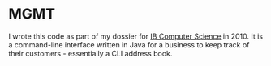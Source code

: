 # MGMT

I wrote this code as part of my dossier for [IB Computer Science](http://www.ibo.org/diploma/curriculum/group5/ComputerScience.cfm) in 
2010. It is a command-line interface written in Java for a business to keep track of their customers - essentially a CLI address book.
